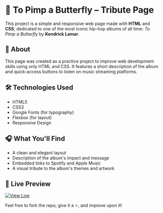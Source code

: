 # 🎤 To Pimp a Butterfly – Tribute Page

This project is a simple and responsive web page made with **HTML** and **CSS**, dedicated to one of the most iconic hip-hop albums of all time: *To Pimp a Butterfly* by **Kendrick Lamar**.

## 🧩 About

This page was created as a practice project to improve web development skills using only HTML and CSS. It features a short description of the album and quick-access buttons to listen on music streaming platforms.

## 🛠️ Technologies Used

- HTML5  
- CSS3  
- Google Fonts (for typography)  
- Flexbox (for layout)  
- Responsive Design

## 🎧 What You'll Find

- A clean and elegant layout  
- Description of the album's impact and message  
- Embedded links to Spotify and Apple Music  
- A visual tribute to the album's themes and artwork

## 🚀 Live Preview

[![View Live](https://img.shields.io/badge/View_Live-Click_Here-green?style=for-the-badge&logo=github)](https://enzoquirino.github.io/verbose-train/)

Feel free to fork the repo, give it a ⭐️, and improve upon it!

